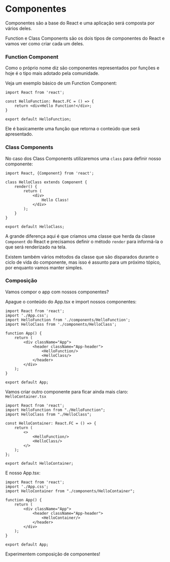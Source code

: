 # Componentes

Componentes são a base do React e uma aplicação será composta por vários deles.

Function e Class Components são os dois tipos de componentes do React e vamos ver como criar cada um deles.

### Function Component

Como o próprio nome diz são componentes representados por funções e hoje é o tipo mais adotado pela comunidade.

Veja um exemplo básico de um Function Component:

```
import React from 'react';

const HelloFunction: React.FC = () => {
    return <div>Hello Function!</div>;
}

export default HelloFunction;
```

Ele é basicamente uma função que retorna o conteúdo que será apresentado.

### Class Components

No caso dos Class Components utilizaremos uma `class` para definir nosso componente:

```
import React, {Component} from 'react';

class HelloClass extends Component {
    render() {
        return (
            <div>
                Hello Class!
            </div>
        );
    }
}

export default HelloClass;
```

A grande diferença aqui é que criamos uma classe que herda da classe `Component` do React e precisamos definir o método 
`render` para informá-la o que será renderizado na tela. 

Existem também vários métodos da classe que são disparados durante o ciclo de vida do componente, mas isso é 
assunto para um próximo tópico, por enquanto vamos manter simples.

### Composição

Vamos compor o app com nossos componentes?

Apague o conteúdo do App.tsx e import nossos componentes:

```
import React from 'react';
import './App.css';
import HelloFunction from './components/HelloFunction';
import HelloClass from './components/HelloClass';

function App() {
    return (
        <div className="App">
            <header className="App-header">
                <HelloFunction/>
                <HelloClass/>
            </header>
        </div>
    );
}

export default App;
```

Vamos criar outro componente para ficar ainda mais claro: `HelloContainer.tsx`

```
import React from 'react';
import HelloFunction from "./HelloFunction";
import HelloClass from "./HelloClass";

const HelloContainer: React.FC = () => {
    return (
        <>
            <HelloFunction/>
            <HelloClass/>
        </>
    );
};

export default HelloContainer;
```

E nosso App.tsx:

```
import React from 'react';
import './App.css';
import HelloContainer from "./components/HelloContainer";

function App() {
    return (
        <div className="App">
            <header className="App-header">
                <HelloContainer/>
            </header>
        </div>
    );
}

export default App;
```

Experimentem composição de componentes!
